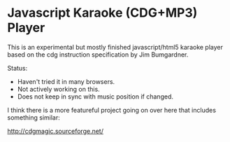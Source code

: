 Javascript Karaoke (CDG+MP3) Player
===================================

This is an experimental but mostly finished javascript/html5 karaoke
player based on the cdg instruction specification by Jim Bumgardner.

Status:

* Haven't tried it in many browsers.  
* Not actively working on this.
* Does not keep in sync with music position if changed.

I think there is a more featureful project going on over here
that includes something similar:

http://cdgmagic.sourceforge.net/
